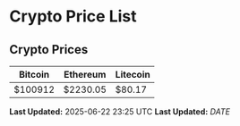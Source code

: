 # Crypto Price List

## Crypto Prices
| Bitcoin | Ethereum | Litecoin |
| ------- | -------- | -------- |
| $100912 | $2230.05 | $80.17 |
**Last Updated:** 2025-06-22 23:25 UTC
**Last Updated:** $DATE$
